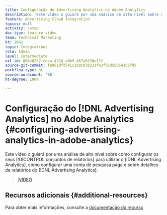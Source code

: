 ```yaml
---
title: Configuração do Advertising Analytics no Adobe Analytics
description: 'Este vídeo o guiará por uma análise de alto nível sobre como configurar os seus conjuntos de relatórios para utilizar o Advertising Analytics, como configurar uma conta de pesquisa paga e sobre detalhes de relatórios do Advertising Analytics. '
feature: Advertising Cloud Integration
topics: null
activity: setup
doc-type: feature video
team: Technical Marketing
kt: 1642
topic: Integrations
role: Admin
level: Intermediate
exl-id: 884e8232-edca-4224-a0b9-467a0136e12f
source-git-commit: fe861dfd541c1b9cb3b233fa3f56d55054305fd9
workflow-type: ht
source-wordcount: '88'
ht-degree: 100%

---
```


# Configuração do [!DNL Advertising Analytics] no Adobe Analytics {#configuring-advertising-analytics-in-adobe-analytics}

Este vídeo o guiará por uma análise de alto nível sobre como configurar os seus [!UICONTROL conjuntos de relatórios] para utilizar o [!DNL Advertising Analytics], como configurar uma conta de pesquisa paga e sobre detalhes de relatórios do [!DNL Advertising Analytics].

>[!VIDEO](https://video.tv.adobe.com/v/23119/?quality=12)

## Recursos adicionais {#additional-resources}

Para obter mais informações, consulte a [documentação do recurso](https://experienceleague.adobe.com/docs/analytics/integration/advertising-analytics/overview.html?lang=pt-BR)
